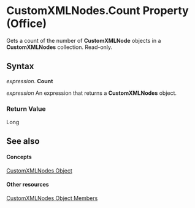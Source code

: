 
# CustomXMLNodes.Count Property (Office)

Gets a count of the number of  **CustomXMLNode** objects in a **CustomXMLNodes** collection. Read-only.


## Syntax

 _expression_. **Count**

 _expression_ An expression that returns a **CustomXMLNodes** object.


### Return Value

Long


## See also


#### Concepts


[CustomXMLNodes Object](7aa5b7ae-7d4e-4b57-23b5-b027f39e5ff6.md)
#### Other resources


[CustomXMLNodes Object Members](8813ae2c-d56b-ab10-0567-5546a6324285.md)
